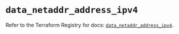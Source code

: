 # `data_netaddr_address_ipv4`

Refer to the Terraform Registry for docs: [`data_netaddr_address_ipv4`](https://registry.terraform.io/providers/ferlab-ste-justine/netaddr/0.5.1/docs/data-sources/address_ipv4).
